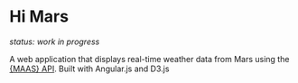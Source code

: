 Hi Mars
=======

*status: work in progress*

A web application that displays real-time weather data from Mars using the [{MAAS} API](http://marsweather.ingenology.com). Built with Angular.js and D3.js
